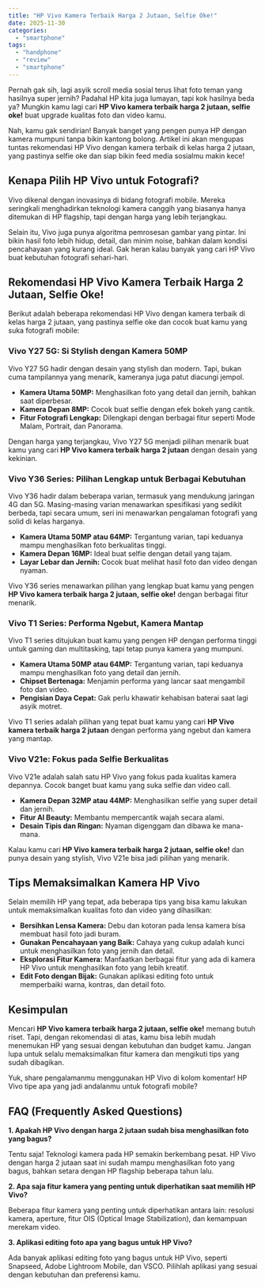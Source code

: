 ```yaml
---
title: "HP Vivo Kamera Terbaik Harga 2 Jutaan, Selfie Oke!"
date: 2025-11-30
categories: 
  - "smartphone"
tags: 
  - "handphone"
  - "review"
  - "smartphone"
---
```


Pernah gak sih, lagi asyik scroll media sosial terus lihat foto teman yang hasilnya super jernih? Padahal HP kita juga lumayan, tapi kok hasilnya beda ya? Mungkin kamu lagi cari **HP Vivo kamera terbaik harga 2 jutaan, selfie oke!** buat upgrade kualitas foto dan video kamu.

Nah, kamu gak sendirian! Banyak banget yang pengen punya HP dengan kamera mumpuni tanpa bikin kantong bolong. Artikel ini akan mengupas tuntas rekomendasi HP Vivo dengan kamera terbaik di kelas harga 2 jutaan, yang pastinya selfie oke dan siap bikin feed media sosialmu makin kece!

## Kenapa Pilih HP Vivo untuk Fotografi?

Vivo dikenal dengan inovasinya di bidang fotografi mobile. Mereka seringkali menghadirkan teknologi kamera canggih yang biasanya hanya ditemukan di HP flagship, tapi dengan harga yang lebih terjangkau.

Selain itu, Vivo juga punya algoritma pemrosesan gambar yang pintar. Ini bikin hasil foto lebih hidup, detail, dan minim noise, bahkan dalam kondisi pencahayaan yang kurang ideal. Gak heran kalau banyak yang cari HP Vivo buat kebutuhan fotografi sehari-hari.

## Rekomendasi HP Vivo Kamera Terbaik Harga 2 Jutaan, Selfie Oke!

Berikut adalah beberapa rekomendasi HP Vivo dengan kamera terbaik di kelas harga 2 jutaan, yang pastinya selfie oke dan cocok buat kamu yang suka fotografi mobile:

### Vivo Y27 5G: Si Stylish dengan Kamera 50MP

Vivo Y27 5G hadir dengan desain yang stylish dan modern. Tapi, bukan cuma tampilannya yang menarik, kameranya juga patut diacungi jempol.

- **Kamera Utama 50MP:** Menghasilkan foto yang detail dan jernih, bahkan saat diperbesar.
- **Kamera Depan 8MP:** Cocok buat selfie dengan efek bokeh yang cantik.
- **Fitur Fotografi Lengkap:** Dilengkapi dengan berbagai fitur seperti Mode Malam, Portrait, dan Panorama.

Dengan harga yang terjangkau, Vivo Y27 5G menjadi pilihan menarik buat kamu yang cari **HP Vivo kamera terbaik harga 2 jutaan** dengan desain yang kekinian.

### Vivo Y36 Series: Pilihan Lengkap untuk Berbagai Kebutuhan

Vivo Y36 hadir dalam beberapa varian, termasuk yang mendukung jaringan 4G dan 5G. Masing-masing varian menawarkan spesifikasi yang sedikit berbeda, tapi secara umum, seri ini menawarkan pengalaman fotografi yang solid di kelas harganya.

- **Kamera Utama 50MP atau 64MP:** Tergantung varian, tapi keduanya mampu menghasilkan foto berkualitas tinggi.
- **Kamera Depan 16MP:** Ideal buat selfie dengan detail yang tajam.
- **Layar Lebar dan Jernih:** Cocok buat melihat hasil foto dan video dengan nyaman.

Vivo Y36 series menawarkan pilihan yang lengkap buat kamu yang pengen **HP Vivo kamera terbaik harga 2 jutaan, selfie oke!** dengan berbagai fitur menarik.

### Vivo T1 Series: Performa Ngebut, Kamera Mantap

Vivo T1 series ditujukan buat kamu yang pengen HP dengan performa tinggi untuk gaming dan multitasking, tapi tetap punya kamera yang mumpuni.

- **Kamera Utama 50MP atau 64MP:** Tergantung varian, tapi keduanya mampu menghasilkan foto yang detail dan jernih.
- **Chipset Bertenaga:** Menjamin performa yang lancar saat mengambil foto dan video.
- **Pengisian Daya Cepat:** Gak perlu khawatir kehabisan baterai saat lagi asyik motret.

Vivo T1 series adalah pilihan yang tepat buat kamu yang cari **HP Vivo kamera terbaik harga 2 jutaan** dengan performa yang ngebut dan kamera yang mantap.

### Vivo V21e: Fokus pada Selfie Berkualitas

Vivo V21e adalah salah satu HP Vivo yang fokus pada kualitas kamera depannya. Cocok banget buat kamu yang suka selfie dan video call.

- **Kamera Depan 32MP atau 44MP:** Menghasilkan selfie yang super detail dan jernih.
- **Fitur AI Beauty:** Membantu mempercantik wajah secara alami.
- **Desain Tipis dan Ringan:** Nyaman digenggam dan dibawa ke mana-mana.

Kalau kamu cari **HP Vivo kamera terbaik harga 2 jutaan, selfie oke!** dan punya desain yang stylish, Vivo V21e bisa jadi pilihan yang menarik.

## Tips Memaksimalkan Kamera HP Vivo

Selain memilih HP yang tepat, ada beberapa tips yang bisa kamu lakukan untuk memaksimalkan kualitas foto dan video yang dihasilkan:

- **Bersihkan Lensa Kamera:** Debu dan kotoran pada lensa kamera bisa membuat hasil foto jadi buram.
- **Gunakan Pencahayaan yang Baik:** Cahaya yang cukup adalah kunci untuk menghasilkan foto yang jernih dan detail.
- **Eksplorasi Fitur Kamera:** Manfaatkan berbagai fitur yang ada di kamera HP Vivo untuk menghasilkan foto yang lebih kreatif.
- **Edit Foto dengan Bijak:** Gunakan aplikasi editing foto untuk memperbaiki warna, kontras, dan detail foto.

## Kesimpulan

Mencari **HP Vivo kamera terbaik harga 2 jutaan, selfie oke!** memang butuh riset. Tapi, dengan rekomendasi di atas, kamu bisa lebih mudah menemukan HP yang sesuai dengan kebutuhan dan budget kamu. Jangan lupa untuk selalu memaksimalkan fitur kamera dan mengikuti tips yang sudah dibagikan.

Yuk, share pengalamanmu menggunakan HP Vivo di kolom komentar! HP Vivo tipe apa yang jadi andalanmu untuk fotografi mobile?

## FAQ (Frequently Asked Questions)

**1\. Apakah HP Vivo dengan harga 2 jutaan sudah bisa menghasilkan foto yang bagus?**

Tentu saja! Teknologi kamera pada HP semakin berkembang pesat. HP Vivo dengan harga 2 jutaan saat ini sudah mampu menghasilkan foto yang bagus, bahkan setara dengan HP flagship beberapa tahun lalu.

**2\. Apa saja fitur kamera yang penting untuk diperhatikan saat memilih HP Vivo?**

Beberapa fitur kamera yang penting untuk diperhatikan antara lain: resolusi kamera, aperture, fitur OIS (Optical Image Stabilization), dan kemampuan merekam video.

**3\. Aplikasi editing foto apa yang bagus untuk HP Vivo?**

Ada banyak aplikasi editing foto yang bagus untuk HP Vivo, seperti Snapseed, Adobe Lightroom Mobile, dan VSCO. Pilihlah aplikasi yang sesuai dengan kebutuhan dan preferensi kamu.
